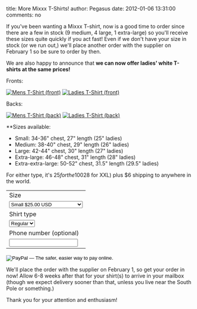 title: More Mixxx T-Shirts!
author: Pegasus
date: 2012-01-06 13:31:00
comments: no

If you've been wanting a Mixxx T-shirt, now is a good time to order since there are a few in stock (9 medium, 4 large, 1 extra-large) so you'll receive these sizes quite quickly if you act fast! Even if we don't have your size in stock (or we run out,) we'll place another order with the supplier on February 1 so be sure to order by then.

We are also happy to announce that **we can now offer ladies' white T-shirts at the same prices!**

Fronts:

[![Mens T-Shirt (front)]({static}/images/news/tshirt-front.png)]({static}/images/news/tshirt-front.png)
[![Ladies T-Shirt (front)]({static}/images/news/ladies-tshirt-front.png)]({static}/images/news/ladies-tshirt-front.png)

Backs:

[![Mens T-Shirt (back)]({static}/images/news/tshirt-back.png)]({static}/images/news/tshirt-back.png)
[![Ladies T-Shirt (back)]({static}/images/news/ladies-tshirt-back.png)]({static}/images/news/ladies-tshirt-back.png)


**Sizes available:

- Small: 34-36" chest, 27" length (25" ladies)
- Medium: 38-40" chest, 29" length (26" ladies)
- Large: 42-44" chest, 30" length (27" ladies)
- Extra-large: 46-48" chest, 31" length (28" ladies)
- Extra-extra-large: 50-52" chest, 31.5" length (29.5" ladies)

For either type, it's $25 for the 100% preshrunk cotton T-Shirt ($28 for XXL) plus $6 shipping to anywhere in the world.

<form action="https://www.paypal.com/cgi-bin/webscr" method="post">
<input name="cmd" type="hidden" value="_s-xclick" />
<input name="hosted_button_id" type="hidden" value="GZC6KVWT854AS" />
<table>
  <tbody>
    <tr>
      <td><input name="on0" type="hidden" value="Size" /> Size</td>
    </tr>
    <tr>
      <td>
        <select name="os0">
          <option value="Small">Small $25.00 USD</option>
          <option value="Medium">Medium $25.00 USD</option>
          <option value="Large">Large $25.00 USD</option>
          <option value="Extra-large">Extra-large $25.00 USD</option>
          <option value="Extra-extra-large">Extra-extra-large $27.00 USD</option>
        </select>
      </td>
    </tr>
    <tr>
      <td><input name="on1" type="hidden" value="Shirt type" /> Shirt type</td>
    </tr>
    <tr>
      <td>
        <select name="os1">
          <option value="Regular">Regular </option>
          <option value="Ladies'">Ladies' </option>
        </select>
      </td>
    </tr>
    <tr>
      <td><input name="on2" type="hidden" value="Phone number (optional)" /> Phone number (optional)</td>
    </tr>
    <tr>
      <td><input maxlength="200" name="os2" type="text" /></td>
    </tr>
  </tbody>
</table>
<input name="currency_code" type="hidden" value="USD" />
<input alt="PayPal — The safer, easier way to pay online." border="0" name="submit" src="https://www.paypalobjects.com/en_US/i/btn/btn_buynowCC_LG_global.gif" type="image" />
<img alt="hidden pixel" border="0" height="1" src="https://www.paypalobjects.com/en_US/i/scr/pixel.gif" width="1" />
</form>

We'll place the order with the supplier on February 1, so get your order in now! Allow 6-8 weeks after that for your shirt(s) to arrive in your mailbox (though we expect delivery sooner than that, unless you live near the South Pole or something.)

Thank you for your attention and enthusiasm!
